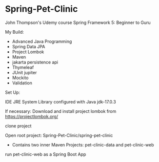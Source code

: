 # Spring-Pet-Clinic

John Thompson's Udemy course Spring Framework 5: Beginner to Guru

My Build:

* Advanced Java Programming
* Spring Data JPA
* Project Lombok
* Maven
* jakarta persistence api
* Thymeleaf
* JUnit jupiter
* Mockito
* Validation

Set Up:

IDE JRE System Library configured with Java jdk-17.0.3

If necessary: Download and install project lombok from https://projectlombok.org/

clone project

Open root project: Spring-Pet-Clinic/spring-pet-clinic

* Contains two inner Maven Projects: pet-clinic-data and pet-clinic-web

run pet-clinic-web as a Spring Boot App

